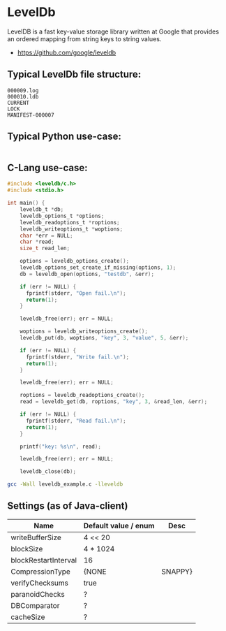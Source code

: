 # LevelDb

LevelDB is a fast key-value storage library written 
at Google that provides an ordered mapping from string keys to string values. 

* https://github.com/google/leveldb


## Typical LevelDb file structure:

```
000009.log
000010.ldb
CURRENT
LOCK
MANIFEST-000007
```

## Typical Python use-case:
```python

```

## C-Lang use-case:
```c
#include <leveldb/c.h>
#include <stdio.h>

int main() {
    leveldb_t *db;
    leveldb_options_t *options;
    leveldb_readoptions_t *roptions;
    leveldb_writeoptions_t *woptions;
    char *err = NULL;
    char *read;
    size_t read_len;

    options = leveldb_options_create();
    leveldb_options_set_create_if_missing(options, 1);
    db = leveldb_open(options, "testdb", &err);

    if (err != NULL) {
      fprintf(stderr, "Open fail.\n");
      return(1);
    }

    leveldb_free(err); err = NULL;

    woptions = leveldb_writeoptions_create();
    leveldb_put(db, woptions, "key", 3, "value", 5, &err);

    if (err != NULL) {
      fprintf(stderr, "Write fail.\n");
      return(1);
    }

    leveldb_free(err); err = NULL;

    roptions = leveldb_readoptions_create();
    read = leveldb_get(db, roptions, "key", 3, &read_len, &err);

    if (err != NULL) {
      fprintf(stderr, "Read fail.\n");
      return(1);
    }

    printf("key: %s\n", read);

    leveldb_free(err); err = NULL;

    leveldb_close(db);
```
```bash
gcc -Wall leveldb_example.c -lleveldb
```

## Settings (as of Java-client)

|Name|Default value / enum|Desc|
|-|-|-|
|writeBufferSize|4 << 20|
|blockSize | 4 * 1024|
|blockRestartInterval|16|
|CompressionType| {NONE | SNAPPY}|
|verifyChecksums|true|
|paranoidChecks|?|
|DBComparator|?|
|cacheSize|?|
    
    
